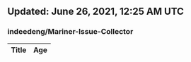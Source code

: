 ## Updated: June 26, 2021, 12:25 AM UTC


### indeedeng/Mariner-Issue-Collector
|**Title**|**Age**|
|:----|:----|